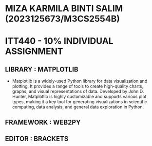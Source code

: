 # MIZA KARMILA BINTI SALIM (2023125673/M3CS2554B)

# ITT440 - 10% INDIVIDUAL ASSIGNMENT


## LIBRARY : MATPLOTLIB

* Matplotlib is a widely-used Python library for data visualization and plotting. It provides a range of tools to create high-quality charts, graphs, and visual representations of data. Developed by John D. Hunter, Matplotlib is highly customizable and supports various plot types, making it a key tool for generating visualizations in scientific computing, data analysis, and general data exploration in Python.





## FRAMEWORK : WEB2PY


## EDITOR : BRACKETS


